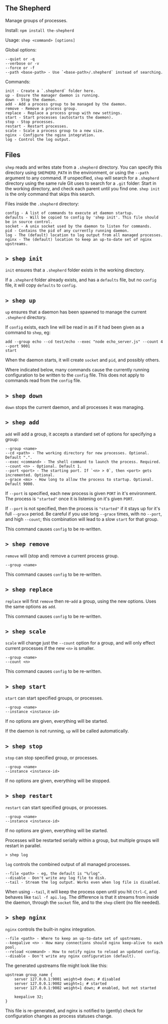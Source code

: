 
The Shepherd
--------

Manage groups of processes.

Install:
`npm install the-shepherd`


Usage:
`shep <command> [options]`

Global options:

	--quiet or -q
	--verbose or -v
	--force or -f
	--path <base-path> - Use `<base-path>/.shepherd` instead of searching.

Commands:

	init - Create a `.shepherd` folder here.
	up - Ensure the manager daemon is running.
	down - Stop the daemon.
	add - Add a process group to be managed by the daemon.
	remove - Remove a process group.
	replace - Replace a process group with new settings.
	start - Start processes (autostarts the daemon).
	stop - Stop processes.
	restart - Restart processes.
	scale - Scale a process group to a new size.
	nginx - Configure the nginx integration.
	log - Control the log output.

Files
-----

`shep` reads and writes state from a `.shepherd` directory. You can specify this directory using `SHEPHERD_PATH` in the environment, or using the `--path` argument to any command.  If unspecified, `shep` will search for a `.shepherd` directory using the same rule Git uses to search for a `.git` folder: Start in the working directory, and check each parent until you find one. `shep init` is the only command that skips this search.

Files inside the `.shepherd` directory:

	config - A list of commands to execute at daemon startup.
	defaults - Will be copied to config by 'shep init'. This file should be in source control.
	socket - A unix socket used by the daemon to listen for commands.
	pid - Contains the pid of any currently running daemon.
	log - The (default) location to log output from all managed processes.
	nginx - The (default) location to keep an up-to-date set of nginx upstreams.


`> shep init`
-----------

`init` ensures that a `.shepherd` folder exists in the working directory.

If a `.shepherd` folder already exists, and has a `defaults` file, but no `config` file, it will copy `defaults` to `config`.

`> shep up`
---------

`up` ensures that a daemon has been spawned to manage the current `.shepherd` directory.

If `config` exists, each line will be read in as if it had been given as a command to `shep`, eg:

	add --group echo --cd test/echo --exec "node echo_server.js" --count 4 --port 9001
	start

When the daemon starts, it will create `socket` and `pid`, and possibly others.

Where indicated below, many commands cause the currently running configuration to be written to the `config` file. This does not apply to commands read from the `config` file.

`> shep down`
---------

`down` stops the current daemon, and all processes it was managing.

`> shep add`
----------

`add` will add a group, it accepts a standard set of options for
specifying a group:

	--group <name>
	--cd <path> - The working directory for new processes. Optional. Default ".".
	--exec <command> - The shell command to launch the process. Required.
	--count <n> - Optional. Default 1.
	--port <port> - The starting port. If `<n> > 0`, then <port> gets incremented. Optional.
	--grace <ms> - How long to allow the process to startup. Optional. Default 9000.

If `--port` is specified, each new process is given `PORT` in it's environment.  The process is `"started"` once it is listening on it's given `PORT`.

If `--port` is not specified, then the process is `"started"` if it stays up for it's full `--grace` period.  Be careful if you use long `--grace` times, with no `--port`, and high `--count`; this combination will lead to a slow `start` for that group.

This command causes `config` to be re-written.

`> shep remove`
-------------

`remove` will (stop and) remove a current process group.

	--group <name>

This command causes `config` to be re-written.

`> shep replace`
--------------

`replace` will first `remove` then re-`add` a group, using the new options.  Uses the same options as `add`.

This command causes `config` to be re-written.

`> shep scale`
------------

`scale` will change just the `--count` option for a group, and will only effect current processes if the new `<n>` is smaller.

	--group <name>
	--count <n>

This command causes `config` to be re-written.

`> shep start`
------------

`start` can start specified groups, or processes.

	--group <name>
	--instance <instance-id>

If no options are given, everything will be started.

If the daemon is not running, `up` will be called automatically.

`> shep stop`
-----------

`stop` can stop specified group, or processes.

	--group <name>
	--instance <instance-id>

If no options are given, everything will be stopped.

`> shep restart`
------------

`restart` can start specified groups, or processes.

	--group <name>
	--instance <instance-id>

If no options are given, everything will be started.

Processes will be restarted serially within a group, but multiple groups will restart in parallel.

`> shep log`

`log` controls the combined output of all managed processes.

	--file <path> - eg, the default is "%/log".
	--disable - Don't write any log file to disk.
	--tail - Stream the log output. Works even when log file is disabled.

When using `--tail`, it will keep the process open until you hit `Ctrl-C`, and behaves like `tail -f api.log`.
The difference is that it streams from inside the daemon, through the `socket` file, and to the `shep` client (no file needed).

`> shep nginx`
------------
`nginx` controls the built-in nginx integration.

	--file <path> - Where to keep an up-to-date set of upstreams.
	--keepalive <n> - How many connections should nginx keep-alive to each pool.
	--reload <command> - How to notify nginx to reload an updated config.
	--disable - Don't write any nginx configuration (default).

The generated upstreams file might look like this:

	upstream group_name {
		server 127.0.0.1:9001 weight=0 down; # disabled
		server 127.0.0.1:9002 weight=1; # started
		server 127.0.0.1:9002 weight=1 down; # enabled, but not started
		
		keepalive 32;
	}

This file is re-generated, and nginx is notified to (gently) check for configuration changes as process statuses change.
